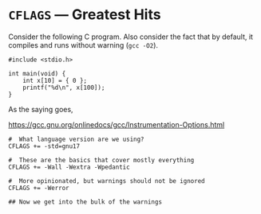 
# `CFLAGS` &mdash; Greatest Hits

Consider the following C program. Also consider the fact that by default,
it compiles and runs without warning (`gcc -O2`).

```
#include <stdio.h>

int main(void) {
    int x[10] = { 0 };
    printf("%d\n", x[100]);
}

```

As the saying goes, 


https://gcc.gnu.org/onlinedocs/gcc/Instrumentation-Options.html


```
#  What language version are we using?
CFLAGS += -std=gnu17

#  These are the basics that cover mostly everything
CFLAGS += -Wall -Wextra -Wpedantic

#  More opinionated, but warnings should not be ignored
CFLAGS += -Werror

## Now we get into the bulk of the warnings
```
